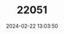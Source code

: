 ---
title: "22051"
category: "Tragelaphus scriptus"
draft: false
date: 2024-02-22 13:03:50
languages:
  French: ["Guib Harnaché"]
  Swahili: ["Pongo"]
  German: ["Schirrantilope"]
  English: ["Bushbuck"]
---